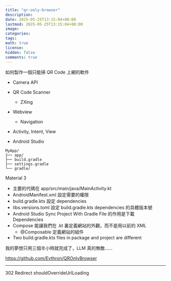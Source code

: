 ```yaml
---
title: "qr-only-browser"
description: 
date: 2025-05-25T13:15:04+08:00
lastmod: 2025-05-25T13:15:04+08:00
image: 
categories: 
tags: 
math: true
license: 
hidden: false
comments: true
---
```


如何製作一個只能掃 QR Code 上網的軟件
- Camera API
- QR Code Scanner
    - ZXing
- Webview
    - Navigation

- Activity, Intent, View
- Android Studio
```
MyApp/
├── app/
├── build.gradle
├── settings.gradle
└── gradle/
```
Material 3

- 主要的代碼在 app/src/main/java/MainActivity.kt
- AndroidManifest.xml 設定需要的權限
- build.gradle.kts 設定 dependencies
- libs.versions.toml 設定 build.gradle.kts dependencies 的具體版本號
- Android Studio Sync Project With Gradle File 的作用是下載 Dependencies
- Compose 能讓我們在 .kt 裏定義網站的外觀，而不是用以前的 XML
    - @Composable 定義網站的組件
- Two build.gradle.kts files in package and project are different

我的夢想只用三個半小時就完成了，LLM 真的無敵……

https://github.com/Evthron/QROnlyBrowser

***
302 Redirect
shouldOverrideUrlLoading
